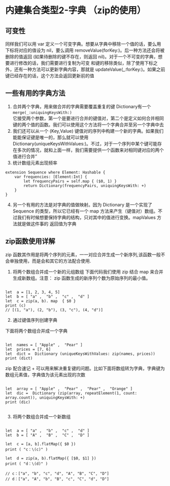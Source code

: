 # 内建集合类型2-字典 （zip的使用）

## 可变性
同样我们可以用 var 定义一个可变字典。想要从字典中移除一个值的话，要么用下标将对应的值设为 nil，要么调用 removeValue(forKey:)。后一种方法还会将被删除的值返回 (如果待删除的键不存在，则返回 nil)。对于一个不可变的字典，想要进行修改的话，我们需要进行复制为可变
和键的移除类似，除了使用下标之外，还有一种方法可以更新字典内容，那就是 updateValue(_:forKey:)。如果之前键已经存在的话，这个方法会返回更新前的值  


## 一些有用的字典方法
1. 合并两个字典，用来做合并的字典需要覆盖重复的键 Dictionary有一个 `merge(_:uniquingKeysWith:)`  
它接受两个参数，第一个是要进行合并的键值对，第二个是定义如何合并相同键的两个值的函数。我们可以使用这个方法将一个字典合并至另一个字典中去
2. 我们还可以从一个 (Key,Value) 键值对的序列中构建一个新的字典。如果我们能能保证键是唯一的，那么就可以使用 Dictionary(uniqueKeysWithValues:)。不过，对于一个序列中某个键可能存在多次的情况，就和上面一样，我们需要提供一个函数来对相同键对应的两个值进行合并”
3. 统计数组元素出现频率  

```
extension Sequence where Element: Hashable {
	var frequencies: [Element:Int] {
		let frequencyPairs = self.map { ($0, 1) }
		return Dictionary(frequencyPairs, uniquingKeysWith: +)
	}
} 

```

4. 另一个有用的方法是对字典的值做映射。因为 Dictionary 是一个实现了 Sequence 的类型，所以它已经有一个 map 方法来产生（键值对）数组。不过我们有时候想要保持字典的结构，只对其中的值进行变换。mapValues 方法就是做这件事的 返回值为字典


## zip函数使用详解
zip 函数其作用是将两个序列的元素，一一对应合并生成一个新序列,该函数一般不会单独使用，而是会和其它的方法配合使用.  
1. 将两个数组合并成一个新的元组数组 下面代码我们使用  zip 结合  map 来合并生成新数组。注意： zip 函数生成的新序列个数为原始序列的最小值。
```

let  a = [1, 2, 3, 4, 5]
let  b = [ "a" ,  "b" ,  "c" ,  "d" ]
let  c = zip(a, b). map  { $0 }
print (c)
// [(1, "a"), (2, "b"), (3, "c"), (4, "d")]

```

2. 通过键值序列创建字典

下面将两个数组合并成一个字典
```

let  names = [ "Apple" ,  "Pear" ]
let  prices = [7, 6]
let  dict =  Dictionary (uniqueKeysWithValues: zip(names, prices))
print (dict)

```

 zip 配合速记  + 可以用来解决重复键的问题。比如下面将数组转为字典，字典键为数组元素值，字典值为该元素出现的次数
```

let  array = [ "Apple" ,  "Pear" ,  "Pear" ,  "Orange" ]
let  dic =  Dictionary (zip(array, repeatElement(1, count: array.count)), uniquingKeysWith: +)
print (dic)


```

3. 将两个数组合并成一个新数组
```

let  a = [ "a" ,  "b" ,  "c" ,  "d" ]
let  b = [ "A" ,  "B" ,  "C" ,  "D" ]
 
let  c = [a, b].flatMap({ $0 })
print ( "c：\(c)" )
 
let  d = zip(a, b).flatMap({ [$0, $1] })
print ( "d：\(d)" )

// c：["a", "b", "c", "d", "A", "B", "C", "D"]
// d：["a", "A", "b", "B", "c", "C", "d", "D"]

```






